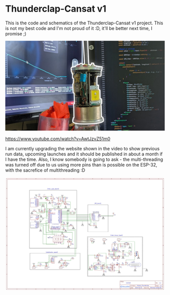 # Thunderclap-Cansat v1

This is the code and schematics of the Thunderclap-Cansat v1 project.
This is not my best code and I'm not proud of it :D, it'll be better next time, I promise ;)

![Thumbnail](https://github.com/ignuxas/Thunderclap-Cansat/blob/Arduino-Main/thumbnail.jpg)

https://www.youtube.com/watch?v=AwtJzvZ51m0

I am currently upgrading the website shown in the video to show previous run data, upcoming launches and it should be published in about a month if I have the time.
Also, I know somebody is going to ask - the multi-threading was turned off due to us using more pins than is possible on the ESP-32, with the sacrefice of multithreading :D

![Schematics](https://github.com/ignuxas/Thunderclap-Cansat/blob/Arduino-Main/schematics.jpeg)
